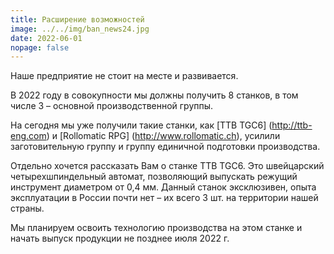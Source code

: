 ```yaml
---
title: Расширение возможностей
image: ../../img/ban_news24.jpg
date: 2022-06-01
nopage: false
---
```

Наше предприятие не стоит на месте и развивается.

В 2022 году в совокупности мы должны получить 8 станков, в том числе 3 – основной производственной группы.

На сегодня мы уже получили такие станки, как [TTB TGC6] (http://ttb-eng.com) и [Rollomatic RPG] (http://www.rollomatic.ch), усилили заготовительную группу и группу единичной подготовки производства.

Отдельно хочется рассказать Вам о станке TTB TGC6. Это швейцарский четырехшпиндельный автомат, позволяющий выпускать режущий инструмент диаметром от 0,4 мм. Данный станок эксклюзивен, опыта эксплуатации в России почти нет – их всего 3 шт. на территории нашей страны.

Мы планируем освоить технологию производства на этом станке и начать выпуск продукции не позднее июля 2022 г.
